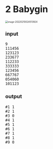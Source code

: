 # 2 Babygin



<img src="C:\Users\Gyumin\AppData\Roaming\Typora\typora-user-images\image-20220210024513924.png" alt="image-20220210024513924" style="zoom: 50%;" />



### input



```
9
111456
123123
233677
112233
333333
123456
667767
054060
101123
```



### output

```
#1 1
#2 1
#3 0
#4 1
#5 1
#6 1
#7 1
#8 1
#9 0
```



